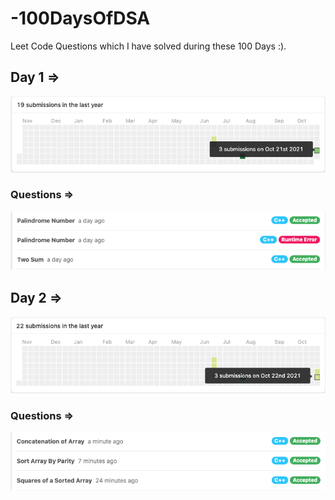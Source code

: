 # -100DaysOfDSA
Leet Code Questions which I have solved during these 100 Days :).

## Day 1 =>

<img src="assets/Day_1.png">

### Questions =>

<img src="assets/Day_1_q.png">

## Day 2 =>

<img src="assets/Day_2.png">

### Questions =>

<img src="assets/Day_2_q.png">
